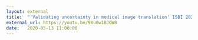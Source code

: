 ```yaml
---
layout: external
title:  "'Validating uncertainty in medical image translation' ISBI 2020 video presentation"
external_url: https://youtu.be/9Xu0w18JGW8
date:   2020-05-13 11:00:00
---
```

